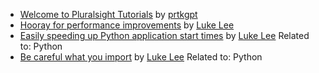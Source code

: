 - [Welcome to Pluralsight Tutorials](http://pskb-stage.herokuapp.com/review/welcome-to-pluralsight-tutorials) by [prtkgpt](http://pskb-stage.herokuapp.com/user/prtkgpt) 
- [Hooray for performance improvements](http://pskb-stage.herokuapp.com/review/hooray-for-performance-improvements) by [Luke Lee](http://pskb-stage.herokuapp.com/user/durden) 
- [Easily speeding up Python application start times](http://pskb-stage.herokuapp.com/review/easily-speeding-up-python-application-start-times) by [Luke Lee](http://pskb-stage.herokuapp.com/user/durden) Related to: Python
- [Be careful what you import](http://pskb-stage.herokuapp.com/review/be-careful-what-you-import) by [Luke Lee](http://pskb-stage.herokuapp.com/user/durden) Related to: Python
